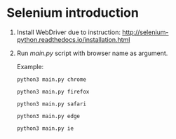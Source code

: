 # Selenium introduction

1. Install WebDriver due to instruction:
http://selenium-python.readthedocs.io/installation.html

2. Run *main.py* script with browser name as argument.
    
    Example:
    ```
    python3 main.py chrome
    ```
    ```
    python3 main.py firefox
    ```
    ```
    python3 main.py safari
    ```
    ```
    python3 main.py edge
    ```
    ```
    python3 main.py ie
    ```